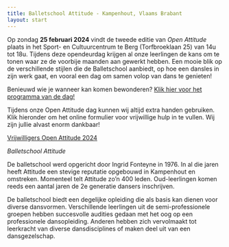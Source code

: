 ```yaml
---
title: Balletschool Attitude - Kampenhout, Vlaams Brabant
layout: start
---
```

Op zondag **25 februari 2024** vindt de tweede editie van _Open Attitude_ plaats in het Sport- en Cultuurcentrum te Berg (Torfbroeklaan 25) van 14u tot 18u. Tijdens deze opendeurdag krijgen al onze leerlingen de kans om te tonen waar ze de voorbije maanden aan gewerkt hebben. Een mooie blik op de verschillende stijlen die de Balletschool aanbiedt, op hoe een dansles in zijn werk gaat, en vooral een dag om samen volop van dans te genieten!

Benieuwd wie je wanneer kan komen bewonderen? [Klik hier voor het programma van de dag!](/open-attitude/programma-2024.pdf)

Tijdens onze Open Attitude dag kunnen wij altijd extra handen gebruiken. Klik hieronder om het online formulier voor vrijwillige hulp in te vullen. Wij zijn jullie alvast enorm dankbaar!

<section class="forms">
  <p><a target="_blank" href="https://docs.google.com/forms/d/1XSg4dmopYsac2FDEqoIMFXiifGZBo4o57rd59nryzFs/viewform?edit_requested=true">Vrijwilligers Open Attitude 2024</a></p>
</section>

*Balletschool Attitude*

De balletschool werd opgericht door Ingrid Fonteyne in 1976. In al die jaren heeft Attitude een stevige reputatie opgebouwd in Kampenhout en omstreken. Momenteel telt Attitude zo’n 400 leden. Oud-leerlingen komen reeds een aantal jaren de 2e generatie dansers inschrijven.

De balletschool biedt een degelijke opleiding die als basis kan dienen voor diverse dansvormen. Verschillende leerlingen uit de semi-professionele groepen hebben succesvolle audities gedaan met het oog op een professionele dansopleiding. Anderen hebben zich vervolmaakt tot leerkracht van diverse dansdisciplines of maken deel uit van een dansgezelschap.
